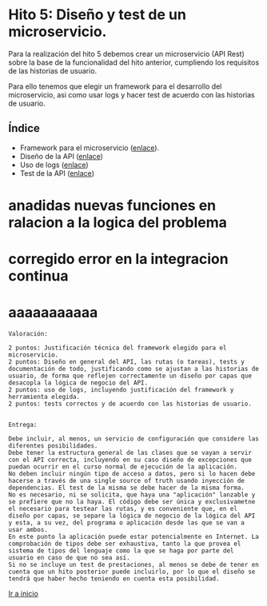 # Hito 5: Diseño y test de un microservicio.

Para la realización del hito 5 debemos crear un microservicio (API Rest) sobre la base de la funcionalidad del hito anterior, cumpliendo los requisitos de las historias de usuario.

Para ello tenemos que elegir un framework para el desarrollo del microservicio, asi como usar logs y hacer test de acuerdo con las historias de usuario.

 
## Índice

- Framework para el microservicio ([enlace](1_selectFW.md)).
- Diseño de la API ([enlace](2_disAPI.md))
- Uso de logs ([enlace](3_usoLogs.md))
- Test de la API ([enlace](4_testAPI.md))

# anadidas nuevas funciones en ralacion a la logica del problema
# corregido error en la integracion continua

# aaaaaaaaaaa
    Valoración:

    2 puntos: Justificación técnica del framework elegido para el microservicio.
    2 puntos: Diseño en general del API, las rutas (o tareas), tests y documentación de todo, justificando como se ajustan a las historias de usuario, de forma que reflejen correctamente un diseño por capas que desacopla la lógica de negocio del API.
    2 puntos: uso de logs, incluyendo justificación del framework y herramienta elegida.
    2 puntos: tests correctos y de acuerdo con las historias de usuario.


    Entrega:
    
    Debe incluir, al menos, un servicio de configuración que considere las diferentes posibilidades.
    Debe tener la estructura general de las clases que se vayan a servir con el API correcta, incluyendo en su caso diseño de excepciones que puedan ocurrir en el curso normal de ejecución de la aplicación.
    No deben incluir ningún tipo de acceso a datos, pero si lo hacen debe hacerse a través de una single source of truth usando inyección de dependencias. El test de la misma se debe hacer de la misma forma.
    No es necesario, ni se solicita, que haya una "aplicación" lanzable y se prefiere que no la haya. El código debe ser única y exclusivametne el necesario para testear las rutas, y es conveniente que, en el diseño por capas, se separe la lógica de negocio de la lógica del API y esta, a su vez, del programa o aplicación desde las que se van a usar ambos.
    En este punto la aplicación puede estar potencialmente en Internet. La comprobación de tipos debe ser exhaustiva, tanto la que provea el sistema de tipos del lenguaje como la que se haga por parte del usuario en caso de que no sea así.
    Si no se incluye un test de prestaciones, al menos se debe de tener en cuenta que un hito posterior puede incluirlo, por lo que el diseño se tendrá que haber hecho teniendo en cuenta esta posibilidad.



[Ir a inicio](../../README.md)
